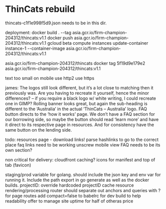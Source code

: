 # ThinCats rebuild
thincats-c1f1e998f5d9.json needs to be in this dir.

deployment:
docker build . --tag asia.gcr.io/firm-champion-204312/thincats:v1.1
docker push asia.gcr.io/firm-champion-204312/thincats:v1.1
gcloud beta compute instances update-container instance-1 --container-image asia.gcr.io/firm-champion-204312/thincats:v1.1

asia.gcr.io/firm-champion-204312/thincats
docker tag 5f19d9e179e2 asia.gcr.io/firm-champion-204312/thincats:v1.1

text too small on mobile
use http2
use https

james:
The logos still look different, but it’s a lot close to matching then it previously was. Are you having to recreate it yourself, hence the minor differences? – if you require a black logo w/ white writing, I could recreate one in GIMP?
Rolling banner looks great, but again the sub-heading  is different to the ‘Australia’ in the actual ‘ThinCats – Australia’ logo.
FAQ button directs to the ‘how it works’ page. We don’t have a FAQ section for our borrowing side, so maybe the button should read ‘learn more’ and have it direct to its respective page in resources. And for consistency have the same button on the lending side.

todo:
resources page - download links!
parse hashlinks to go to the correct place
faq links need to be working
unscrew mobile view
FAQ needs to be its own section?

non critical for delivery:
cloudfront caching?
icons for manifest and top of tab (favicon)

staging/prod variable for golang. should include the json key and env var for running it. Include the path export in go generate as well as the docker builds.
projectID: override hardcoded projectID
cache resource rendering/processing
router should separate out anchors and queries with ? for page routes
add compact=false to babelrc for dev build to help readability
offer to manage site uptime for half of otheras price
